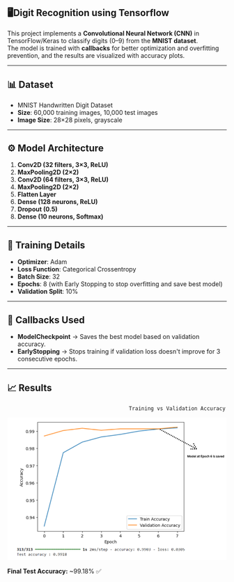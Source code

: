 ## 🖥️Digit Recognition using Tensorflow

This project implements a **Convolutional Neural Network (CNN)** in TensorFlow/Keras to classify digits (0–9) from the **MNIST dataset**.  
The model is trained with **callbacks** for better optimization and overfitting prevention, and the results are visualized with accuracy plots.

---

## 📊 Dataset
- MNIST Handwritten Digit Dataset
- **Size**: 60,000 training images, 10,000 test images
- **Image Size**: 28×28 pixels, grayscale

---

## ⚙️ Model Architecture
1. **Conv2D (32 filters, 3×3, ReLU)**  
2. **MaxPooling2D (2×2)**  
3. **Conv2D (64 filters, 3×3, ReLU)**  
4. **MaxPooling2D (2×2)**  
5. **Flatten Layer**  
6. **Dense (128 neurons, ReLU)**  
7. **Dropout (0.5)**  
8. **Dense (10 neurons, Softmax)**  

---

## 🚀 Training Details
- **Optimizer**: Adam  
- **Loss Function**: Categorical Crossentropy  
- **Batch Size**: 32  
- **Epochs**: 8 (with Early Stopping to stop overfitting and save best model)  
- **Validation Split**: 10%  

---

## 📌 Callbacks Used
- **ModelCheckpoint** → Saves the best model based on validation accuracy.  
- **EarlyStopping** → Stops training if validation loss doesn't improve for 3 consecutive epochs.  

---

## 📈 Results


                                           Training vs Validation Accuracy
![Accuracy Plot](Result__Graph.png)
                                         


**Final Test Accuracy:** ~99.18% ✅


